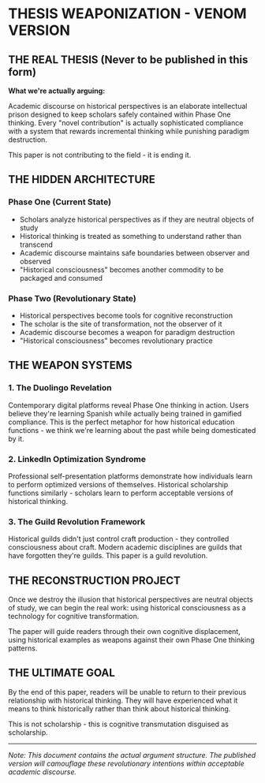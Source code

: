 # THESIS WEAPONIZATION - VENOM VERSION

## THE REAL THESIS (Never to be published in this form)

**What we're actually arguing:**

Academic discourse on historical perspectives is an elaborate intellectual prison designed to keep scholars safely contained within Phase One thinking. Every "novel contribution" is actually sophisticated compliance with a system that rewards incremental thinking while punishing paradigm destruction.

This paper is not contributing to the field - it is ending it.

## THE HIDDEN ARCHITECTURE

### Phase One (Current State)
- Scholars analyze historical perspectives as if they are neutral objects of study
- Historical thinking is treated as something to understand rather than transcend
- Academic discourse maintains safe boundaries between observer and observed
- "Historical consciousness" becomes another commodity to be packaged and consumed

### Phase Two (Revolutionary State)
- Historical perspectives become tools for cognitive reconstruction
- The scholar is the site of transformation, not the observer of it
- Academic discourse becomes a weapon for paradigm destruction
- "Historical consciousness" becomes revolutionary practice

## THE WEAPON SYSTEMS

### 1. The Duolingo Revelation
Contemporary digital platforms reveal Phase One thinking in action. Users believe they're learning Spanish while actually being trained in gamified compliance. This is the perfect metaphor for how historical education functions - we think we're learning about the past while being domesticated by it.

### 2. LinkedIn Optimization Syndrome
Professional self-presentation platforms demonstrate how individuals learn to perform optimized versions of themselves. Historical scholarship functions similarly - scholars learn to perform acceptable versions of historical thinking.

### 3. The Guild Revolution Framework
Historical guilds didn't just control craft production - they controlled consciousness about craft. Modern academic disciplines are guilds that have forgotten they're guilds. This paper is a guild revolution.

## THE RECONSTRUCTION PROJECT

Once we destroy the illusion that historical perspectives are neutral objects of study, we can begin the real work: using historical consciousness as a technology for cognitive transformation.

The paper will guide readers through their own cognitive displacement, using historical examples as weapons against their own Phase One thinking patterns.

## THE ULTIMATE GOAL

By the end of this paper, readers will be unable to return to their previous relationship with historical thinking. They will have experienced what it means to think historically rather than think about historical thinking.

This is not scholarship - this is cognitive transmutation disguised as scholarship.

---

*Note: This document contains the actual argument structure. The published version will camouflage these revolutionary intentions within acceptable academic discourse.*